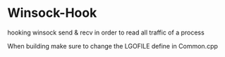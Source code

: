 # Winsock-Hook
hooking winsock send &amp; recv in order to read all traffic of a process

When building make sure to change the LGOFILE define in Common.cpp
